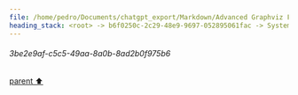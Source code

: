 ```yaml
---
file: /home/pedro/Documents/chatgpt_export/Markdown/Advanced Graphviz Features Demo.md
heading_stack: <root> -> b6f0250c-2c29-48e9-9697-052895061fac -> System -> c0382b3d-5622-418c-82c6-9718652426a2 -> System -> aaa25ba6-dd5e-4b1d-a80b-8cfeb32cd076 -> User -> 2dfbde17-251d-4960-802d-72d431931ba2 -> Assistant -> aaa29eee-17fd-487c-9deb-9b0f300cc79d -> User -> 899b2696-4470-4399-bbbf-d405265e6076 -> Assistant -> 1. Cluster Subgraphs -> aaa2a038-fe85-4b61-ac93-315b624f7960 -> User -> 247dcca5-8dcd-41d5-99b5-0f9c27db63cd -> Assistant -> 9a45f68f-3816-4a98-9de0-66386b0eb41d -> Tool -> 1c9f4085-df27-4ed2-bfd8-547cd8e5e1e2 -> Assistant -> aaa27f58-1e05-4376-b04e-3e4cacc7d472 -> User -> 3be2e9af-c5c5-49aa-8a0b-8ad2b0f975b6
---
```

###### 3be2e9af-c5c5-49aa-8a0b-8ad2b0f975b6
[parent ⬆️](#aaa27f58-1e05-4376-b04e-3e4cacc7d472)
